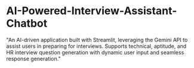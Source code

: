 # AI-Powered-Interview-Assistant-Chatbot
"An AI-driven application built with Streamlit, leveraging the Gemini API to assist users in preparing for interviews. Supports technical, aptitude, and HR interview question generation with dynamic user input and seamless response generation."
